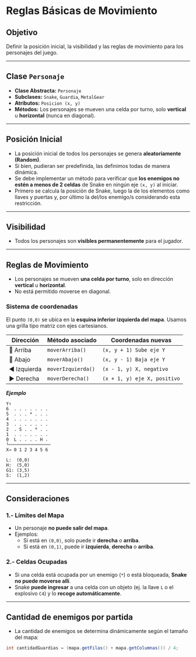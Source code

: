 # Reglas Básicas de Movimiento

## Objetivo

Definir la posición inicial, la visibilidad y las reglas de movimiento para los personajes del juego.

---

## Clase `Personaje`

- **Clase Abstracta:** `Personaje`
- **Subclases:** `Snake`, `Guardia`, `MetalGear`
- **Atributos:** `Posicion (x, y)`
- **Métodos:** Los personajes se mueven una celda por turno, solo **vertical** u **horizontal** (nunca en diagonal).

---

## Posición Inicial

- La posición inicial de todos los personajes se genera **aleatoriamente (Random)**.
- Si bien, pudieran ser predefinida, las definimos todas de manera dinámica.
- Se debe implementar un método para verificar que **los enemigos no estén a menos de 2 celdas** de Snake en ningún eje `(x, y)` al iniciar.
- Primero se calcula la posición de Snake, luego la de los elementos como llaves y puertas y, por último la del/los enemigo/s considerando esta restricción.

---

## Visibilidad

- Todos los personajes son **visibles permanentemente** para el jugador.

---

## Reglas de Movimiento

- Los personajes se mueven **una celda por turno**, solo en dirección **vertical** u **horizontal**.
- No está permitido moverse en diagonal.

### Sistema de coordenadas

El punto `(0,0)` se ubica en la **esquina inferior izquierda del mapa**.
Usamos una grilla tipo matriz con ejes cartesianos.

| Dirección    | Método asociado     | Coordenadas nuevas          |
|--------------|---------------------|-----------------------------|
| 🔼 Arriba    | `moverArriba()`     | `(x, y + 1) Sube eje Y`     |
| 🔽 Abajo     | `moverAbajo()`      | `(x, y - 1) Baja eje Y`     |
| ◀️ Izquierda | `moverIzquierda()`  | `(x - 1, y) X, negativo`    |
| ▶️ Derecha   | `moverDerecha()`    | `(x + 1, y) eje X, positivo`|

***Ejemplo***

```plaintext
Y↑
6  . . . . . . .
5  . . . * . . .
4  . . . . . . .
3  . . . . . . .
2  . S . . * . .
1  . . . . . . .
0  L . . . . H .
└────────────────
X→ 0 1 2 3 4 5 6

L:  (0,0)
H:  (5,0)
G1: (3,5)
S:  (1,2)
```

---

## Consideraciones

### 1.- Límites del Mapa

- Un personaje **no puede salir del mapa**.
- Ejemplos:
  - Si está en `(0,0)`, solo puede ir **derecha** o **arriba**.
  - Si está en `(0,1)`, puede ir **izquierda**, **derecha** o **arriba**.

### 2.- Celdas Ocupadas

- Si una celda está ocupada por un enemigo (`*`) o está bloqueada, **Snake no puede moverse allí**.
- Snake **puede ingresar** a una celda con un objeto (ej. la llave `L` o el explosivo `C4`) y lo **recoge automáticamente**.

---

## Cantidad de enemigos por partida

- La cantidad de enemigos se determina dinámicamente según el tamaño del mapa:

```java
int cantidadGuardias = (mapa.getFilas() + mapa.getColumnas()) / 4;
```

